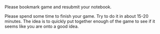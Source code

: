 Please bookmark game and resubmit your notebook.

Please spend some time to finish your game. Try to do it in about 15-20 minutes. The idea is to quickly put together enough of the game to see if it seems like you are onto a good idea.
